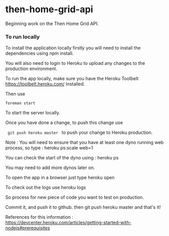 then-home-grid-api
==================

Beginning work on the Then Home Grid API.

### To run locally ###

To install the application locally firstly you will need to install the dependencies using
npm install.

You will also need to login to Heroku to upload any changes to the production environment.

To run the app locally, make sure you have the Heroku Toolbelt https://toolbelt.heroku.com/
Installed.

Then use

<code>foreman start</code>

To start the server locally.

Once you have done a change, to push this change use

<code> git push heroku master </code>
to push your change to Heroku production.

Note : You will need to ensure that you have at least one dyno running web process, so type :
heroku ps:scale web=1

You can check the start of the dyno using :
heroku ps

You may need to add more dynos later on.

To open the app in a browser just type
heroku open

To check out the logs use
heroku logs

So process for new piece of code you want to test on production.

Commit it, and push it to github.
then  git push heroku master
and that's it!


References for this information : https://devcenter.heroku.com/articles/getting-started-with-nodejs#prerequisites